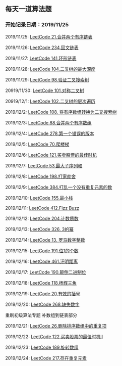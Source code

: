 ﻿## 每天一道算法题
### 开始记录日期：2019/11/25

2019/11/25: [LeetCode 21.合并两个有序链表](./21.合并两个有序链表.md)

2019/11/26: [LeetCode 234.回文链表](./234.回文链表.md)

2019/11/27: [LeetCode 141.环形链表](./141.环形链表.md)

2019/11/28: [LeetCode 104.二叉树的最大深度](./104.二叉树的最大深度.md)

2019/11/29: [LeetCode 98.验证二叉搜索树](./98.验证二叉搜索树.md)

20919/11/30: [LeetCode 101.对称二叉树](./101.对称二叉树.md)

20919/12/1: [LeetCode 102.二叉树的层次遍历](./102.二叉树的层次遍历.md)

2019/12/2: [LeetCode 108. 将有序数组转换为二叉搜索树](./108.将有序数组转换为二叉搜索树.md)

2019/12/3: [LeetCode 88.合并两个有序数组](./88.合并两个有序数组.md)

2019/12/4: [LeetCode 278.第一个错误的版本](./278.第一个错误的版本.md)

2019/12/5: [LeetCode 70.爬楼梯](./70.爬楼梯.md)

2019/12/6: [LeetCode 121.买卖股票的最佳时机](./121.买卖股票的最佳时机.md)

2019/12/7: [LeetCode 53.最大子序列和](./53.最大子序列和.md)

2019/12/8: [LeetCode 198.打家劫舍](./198.打家劫舍.md)

2019/12/9: [LeetCode 384.打乱一个没有重复元素的数](./384.打乱一个没有重复元素的数.md)

2019/12/10: [LeetCode 155.最小栈](./155.最小栈.md)

2019/12/11: [LeetCode 412.Fizz Buzz](./412.Fizz%20Buzz.md)

2019/12/12: [LeetCode 204.计数质数](./204.计数质数.md)

2019/12/13: [LeetCode 326. 3的幂](./326.%203的幂.md)

2019/12/14: [LeetCode 13. 罗马数字整数](./13.罗马数字整数.md)

2019/12/15: [LeetCode 191.位1的个数](./191.位1的个数.md)

2019/12/16: [LeetCode 461.汗明距离](./461.汗明距离.md)

2019/12/17: [LeetCode 190.颠倒二进制位](./190.颠倒二进制位.md)

2019/12/18: [LeetCode 118.杨辉三角](./118.杨辉三角.md)

2019/12/19: [LeetCode 20.有效的括号](./20.有效的括号.md)

2019/12/20: [LeetCode 268.缺失数字](./268.缺失数字.md)

重刷初级算法专题 补数组到链表部分

2019/12/21: [LeetCode 26.删除排序数组中的重复项](./268.缺失数字.md)

2019/12/22: [LeetCode 122.买卖股票的最佳时机II](./122.买卖股票的最佳时机II.md)

2019/12/23: [LeetCode 189.旋转数组](./189.旋转数组.md)

2019/12/24: [LeetCode 217.存在重复元素](./217.存在重复元素.md)





